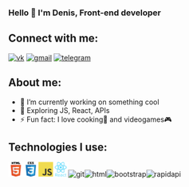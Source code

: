 ### Hello 👋 I'm Denis, Front-end developer

## Connect with me:
[<img src='https://img.icons8.com/stickers/100/000000/vk-circled.png' alt='vk' height='40'>](https://vk.com/up_sugar)
[<img src='https://img.icons8.com/stickers/100/000000/gmail-new.png' alt='gmail' height='40'>](mailto:mystick915@gmail.com)
[<img src='https://img.icons8.com/stickers/100/000000/telegram-app.png' alt='telegram' height='40'>](https://t.me/mystick915)

## About me:
- 🔭 I’m currently working on something cool
- 🤔 Exploring JS, React, APIs
- ⚡ Fun fact: I love cooking🍳 and videogames🎮

## Technologies I use:
<img src='https://raw.githubusercontent.com/devicons/devicon/master/icons/html5/html5-original-wordmark.svg' alt='html' height='30'><img src='https://raw.githubusercontent.com/devicons/devicon/master/icons/css3/css3-original-wordmark.svg' alt='css' height='30'><img src='https://raw.githubusercontent.com/devicons/devicon/master/icons/javascript/javascript-original.svg' alt='javascript' height='30'><img src='https://raw.githubusercontent.com/devicons/devicon/master/icons/react/react-original-wordmark.svg' alt='react' height='30'><img src='https://camo.githubusercontent.com/fbfcb9e3dc648adc93bef37c718db16c52f617ad055a26de6dc3c21865c3321d/68747470733a2f2f7777772e766563746f726c6f676f2e7a6f6e652f6c6f676f732f6769742d73636d2f6769742d73636d2d69636f6e2e737667' alt='git' height='30'><img src='https://seeklogo.com/images/V/vuejs-logo-17D586B587-seeklogo.com.png' alt='html' height='30'><img src='https://seeklogo.com/images/B/bootstrap-5-logo-85A1F11F4F-seeklogo.com.png' alt='bootstrap' height='30'><img src='https://seeklogo.com/images/R/rapidapi-logo-6C57AF575B-seeklogo.com.png' alt='rapidapi' height='30'>



